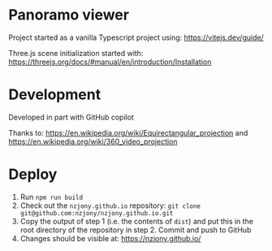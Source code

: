 # Panoramo viewer

Project started as a vanilla Typescript project using: https://vitejs.dev/guide/

Three.js scene initialization started with: https://threejs.org/docs/#manual/en/introduction/Installation

# Development

Developed in part with GitHub copilot

Thanks to: https://en.wikipedia.org/wiki/Equirectangular_projection and https://en.wikipedia.org/wiki/360_video_projection

# Deploy

1. Run `npm run build`
2. Check out the `nzjony.github.io` repository: `git clone git@github.com:nzjony/nzjony.github.io.git`
3. Copy the output of step 1 (i.e. the contents of `dist`) and put this in the root directory of the repository in step 2. Commit and push to GitHub
4. Changes should be visible at: https://nzjony.github.io/
